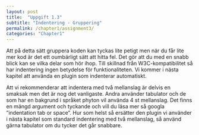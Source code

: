 ```yaml
---
layout: post
title:  "Uppgift 1.3"
subtitle: "Indentering - Gruppering"
permalink: /chapter1/assignment3/
categories: "Chapter1"
---
```

Att på detta sätt gruppera koden kan tyckas lite petigt men när du får lite mer kod är det ett oumbärligt sätt att hitta fel. Det gör att du med en snabb blick kan se vilka delar som hör ihop. Till skillnad från W3C-kompatibilitet så har indentering ingen betydelse för funktionaliteten. Vi kommer i nästa kapitel att använda en plugin som indenterar automatiskt.

Att vi rekommenderar att indentera med två mellanslag är delvis en smaksak men det är nog det vanligaste. Andra använder tabulator och de som har en bakgrund i språket phyton vil använda 4 st mellanslag. Det finns en mängd argument och tyckande och vill du läsa mer så googla ”indentation tab or space”. Hur som helst så ersätter den plugin vi använder i nästa kapitel som standard indentering med två mellanslag, så använd gärna tabulator om du tycker det går snabbare.
